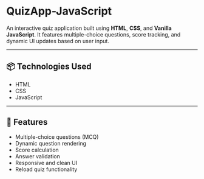 # QuizApp-JavaScript

An interactive quiz application built using **HTML**, **CSS**, and **Vanilla JavaScript**. It features multiple-choice questions, score tracking, and dynamic UI updates based on user input.

---

## 📦 Technologies Used

- HTML
- CSS
- JavaScript 
---

## 🧠 Features

- Multiple-choice questions (MCQ)
- Dynamic question rendering
- Score calculation
- Answer validation
- Responsive and clean UI
- Reload quiz functionality


